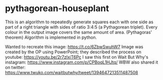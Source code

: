 # pythagorean-houseplant

This is an algorithm to repeatedly generate squares each with one side as part of a right triangle with sides of ratio 3:4:5 (a Pythagorean triplet).
Every colour in the output image covers the same amount of area. (Pythagoras' theorem)
Algorithm is implemented in python. 

Wanted to recreate this image: https://t.co/6ZbwSwuhW7
Image was created by the OP using PowerPoint; they described the process on youtube: https://youtu.be/2r7zlxiT6Pc
I saw this first on Wait But Why's instagram: https://www.instagram.com/p/CPBoqL1HJtq/ 
WBW also shared it on twitter: https://www.twuko.com/waitbutwhy/tweet/1394647213511487508

